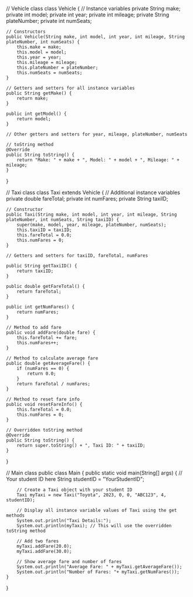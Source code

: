 // Vehicle class
class Vehicle {
    // Instance variables
    private String make;
    private int model;
    private int year;
    private int mileage;
    private String plateNumber;
    private int numSeats;

    // Constructors
    public Vehicle(String make, int model, int year, int mileage, String plateNumber, int numSeats) {
        this.make = make;
        this.model = model;
        this.year = year;
        this.mileage = mileage;
        this.plateNumber = plateNumber;
        this.numSeats = numSeats;
    }

    // Getters and setters for all instance variables
    public String getMake() {
        return make;
    }

    public int getModel() {
        return model;
    }

    // Other getters and setters for year, mileage, plateNumber, numSeats

    // toString method
    @Override
    public String toString() {
        return "Make: " + make + ", Model: " + model + ", Mileage: " + mileage;
    }
}

// Taxi class
class Taxi extends Vehicle {
    // Additional instance variables
    private double fareTotal;
    private int numFares;
    private String taxiID;

    // Constructor
    public Taxi(String make, int model, int year, int mileage, String plateNumber, int numSeats, String taxiID) {
        super(make, model, year, mileage, plateNumber, numSeats);
        this.taxiID = taxiID;
        this.fareTotal = 0.0;
        this.numFares = 0;
    }

    // Getters and setters for taxiID, fareTotal, numFares

    public String getTaxiID() {
        return taxiID;
    }

    public double getFareTotal() {
        return fareTotal;
    }

    public int getNumFares() {
        return numFares;
    }

    // Method to add fare
    public void addFare(double fare) {
        this.fareTotal += fare;
        this.numFares++;
    }

    // Method to calculate average fare
    public double getAverageFare() {
        if (numFares == 0) {
            return 0.0;
        }
        return fareTotal / numFares;
    }

    // Method to reset fare info
    public void resetFareInfo() {
        this.fareTotal = 0.0;
        this.numFares = 0;
    }

    // Overridden toString method
    @Override
    public String toString() {
        return super.toString() + ", Taxi ID: " + taxiID;
    }
}

// Main class
public class Main {
    public static void main(String[] args) {
        // Your student ID here
        String studentID = "YourStudentID";

        // Create a Taxi object with your student ID
        Taxi myTaxi = new Taxi("Toyota", 2023, 0, 0, "ABC123", 4, studentID);

        // Display all instance variable values of Taxi using the get methods
        System.out.println("Taxi Details:");
        System.out.println(myTaxi); // This will use the overridden toString method

        // Add two fares
        myTaxi.addFare(20.0);
        myTaxi.addFare(30.0);

        // Show average fare and number of fares
        System.out.println("Average Fare: " + myTaxi.getAverageFare());
        System.out.println("Number of Fares: "+ myTaxi.getNumFares());
    }
}
